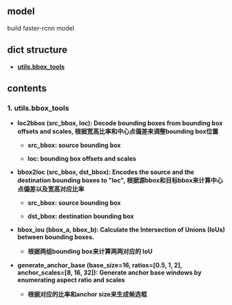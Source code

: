 ## model
build faster-rcnn model

## dict structure
- [__utils.bbox_tools__](https://github.com/rentainhe/faster-rcnn-pytorch/blob/master/model/utils/bbox_tools.py)



## contents
### 1. utils.bbox_tools

- __loc2bbox (src_bbox, loc): Decode bounding boxes from bounding box offsets and scales, 根据宽高比率和中心点偏差来调整bounding box位置__
  - __src_bbox: source bounding box__
  
  - __loc: bounding box offsets and scales__
  
- __bbox2loc (src_bbox, dst_bbox): Encodes the source and the destination bounding boxes to "loc", 根据源bbox和目标bbox来计算中心点偏差以及宽高对应比率__
  - __src_bbox: source bounding box__
  
  - __dst_bbox: destination bounding box__

- __bbox_iou (bbox_a, bbox_b): Calculate the Intersection of Unions (IoUs) between bounding boxes.__
  - __根据两组bounding box来计算两两对应的 IoU__
  
- __generate_anchor_base (base_size=16, ratios=[0.5, 1, 2], anchor_scales=[8, 16, 32]): Generate anchor base windows by enumerating aspect ratio and scales__
  - __根据对应的比率和anchor size来生成候选框__